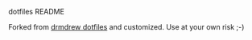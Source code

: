 dotfiles README

Forked from [drmdrew dotfiles](https://development.shopify.io/engineering/keytech/spin/isospin/tools#Personalizing_your_environment) and customized. Use at your own risk ;-)

